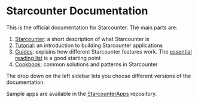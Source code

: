# Starcounter Documentation

This is the official documentation for Starcounter. The main parts are:

1. [Starcounter](/starcounter/): a short description of what Starcounter is
2. [Tutorial](/tutorial/): an introduction to building Starcounter applications
3. [Guides](/guides/): explains how different Starcounter features work. The [essential reading list](guides/#essential-reading) is a good starting point
4. [Cookbook](/cookbook/): common solutions and patterns in Starcounter

The drop down on the left sidebar lets you choose different versions of the documentation.

Sample apps are available in the [StarcounterApps](https://github.com/Starcounterapps) repository.
